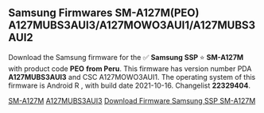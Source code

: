 <h2>Samsung Firmwares SM-A127M(PEO) A127MUBS3AUI3/A127MOWO3AUI1/A127MUBS3AUI2</h2>
Download the Samsung firmware for the ✅ <strong>Samsung SSP </strong> ⭐ <strong>SM-A127M</strong> with product code <strong>PEO</strong> <strong> from Peru</strong>. This firmware has version number PDA <strong>A127MUBS3AUI3</strong> and CSC A127MOWO3AUI1. The operating system of this firmware is Android R , with build date 2021-10-16. Changelist <strong>22329404</strong>.


[SM-A127M](https://samfirm.shop/samsung/model/SM-A127M)
[A127MUBS3AUI3](https://samfirm.shop/samsung/pda/A127MUBS3AUI3)
[Download Firmware Samsung SSP SM-A127M](https://samfirm.shop/samsung/firmware/465618)
